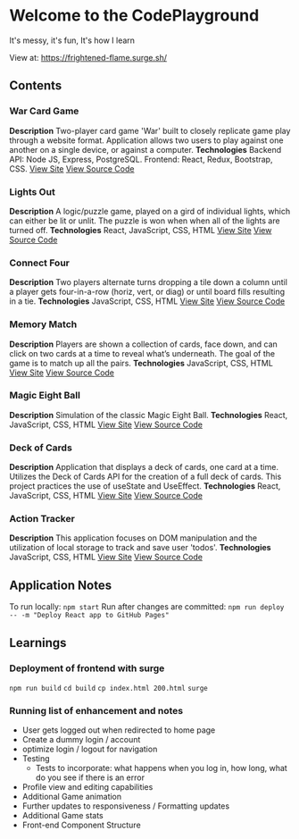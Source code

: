 # Welcome to the CodePlayground

It's messy, it's fun, It's how I learn

View at: https://frightened-flame.surge.sh/

## Contents
### War Card Game
__Description__
Two-player card game 'War' built to closely replicate game play through a website format. Application allows two users to play against one another on a single device, or against a computer.
__Technologies__
Backend API: Node JS, Express, PostgreSQL. Frontend: React, Redux, Bootstrap, CSS.
[View Site](https://warcardgame-frontend.onrender.com/)
[View Source Code](https://github.com/DLMedeiro/war-frontend.git)
### Lights Out
__Description__
A logic/puzzle game, played on a gird of individual lights, which can either be lit or unlit. The puzzle is won when when all of the lights are turned off.
__Technologies__
React, JavaScript, CSS, HTML
[View Site](https://dlmedeiro.github.io/Lights-Out/)
[View Source Code](https://github.com/DLMedeiro/Lights-Out.git)
### Connect Four
__Description__
Two players alternate turns dropping a tile down a column until a player gets four-in-a-row (horiz, vert, or diag) or until board fills resulting in a tie.
__Technologies__
JavaScript, CSS, HTML
[View Site](https://dlmedeiro.github.io/Connect4-OO/)
[View Source Code](https://github.com/DLMedeiro/Connect4-OO.git)
### Memory Match
__Description__
Players are shown a collection of cards, face down, and can click on two cards at a time to reveal what’s underneath. The goal of the game is to match up all the pairs.
__Technologies__
JavaScript, CSS, HTML
[View Site](https://dlmedeiro.github.io/Springboard-MemoryGame/)
[View Source Code](https://github.com/DLMedeiro/Springboard-MemoryGame)
### Magic Eight Ball
__Description__
Simulation of the classic Magic Eight Ball.
__Technologies__
React, JavaScript, CSS, HTML
[View Site](https://dlmedeiro.github.io/Magic-Eight-Ball/)
[View Source Code](https://github.com/DLMedeiro/Magic-Eight-Ball.git)
### Deck of Cards
__Description__
Application that displays a deck of cards, one card at a time. Utilizes the Deck of Cards API for the creation of a full deck of cards. This project practices the use of useState and UseEffect.
__Technologies__
React, JavaScript, CSS, HTML
[View Site](https://dlmedeiro.github.io/Deck-of-Cards/)
[View Source Code](https://github.com/DLMedeiro/Deck-of-Cards.git)
### Action Tracker
__Description__
This application focuses on DOM manipulation and the utilization of local storage to track and save user 'todos'.
__Technologies__
JavaScript, CSS, HTML
[View Site](https://dlmedeiro.github.io/Springboard-ToDoApp/)
[View Source Code](https://github.com/DLMedeiro/Springboard-ToDoApp.git)

## Application Notes
To run locally: ```npm start```
Run after changes are committed: ```npm run deploy -- -m "Deploy React app to GitHub Pages"```

## Learnings
### Deployment of frontend with surge
```npm run build```
```cd build```
```cp index.html 200.html```
```surge```

### Running list of enhancement and notes
* User gets logged out when redirected to home page
* Create a dummy login / account
* optimize login / logout for navigation 
* Testing
    * Tests to incorporate: what happens when you log in, how long, what do you see if there is an error
* Profile view and editing capabilities
* Additional Game animation
* Further updates to responsiveness / Formatting updates
* Additional Game stats
* Front-end Component Structure